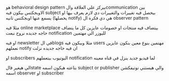 هو behavioral design pattern بيركز علي العلاقة والcommunication بين الاوبجكتس 
بيكون فيه subject بيحصل فيه تغييرات 
والتغييرات دي لازم يعرف بيها او يسمع عنها اوبجكتس تانيه (يحصلها notify)
هي دي فكرة ال observer pattern 

مثلا فيه online marketplace بيتضاف فيه منتجات او خصومات 
عايزين كل ما يتضاف حاجه جديده نروح نبعت notification لليوزر الي مهتمين 

او فيه newsletter في الblogs مثلا 
وبيكون فيه users مهتمين بنوع معين 
بنكون عايزين نعملهم notify ان فيه حاجه جديده نزلت

او subscribers اليوتيوب 
بيتعملهم notification لما فيديو جديد ينزل في قناه معينه 


الي هيغير فالstate بتاعته هيكون اسمه subject or publisher
والي هيستني نوتيفكشن اسمه observer او subscriber 
